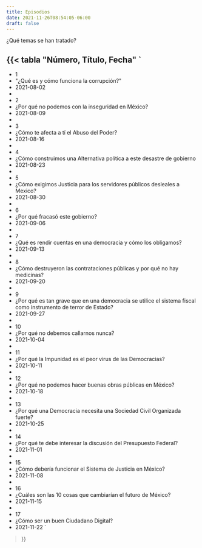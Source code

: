 ```yaml
---
title: Episodios
date: 2021-11-26T08:54:05-06:00
draft: false
---
```


¿Qué temas se han tratado?

<!--more-->

{{< tabla "Número, Título, Fecha"
`
-
 - 1
 - "¿Qué es y cómo funciona la corrupción?[](https://)"
 - 2021-08-02
-
 - 2
 - ¿Por qué no podemos con la inseguridad en México?
 - 2021-08-09
-
 - 3
 - ¿Cómo te afecta a tí el Abuso del Poder?
 - 2021-08-16
-
 - 4
 - ¿Cómo construimos una Alternativa política a este desastre de
   gobierno
 - 2021-08-23
-
 - 5
 - ¿Cómo exigimos Justicia para los servidores públicos desleales a Mexico?
 - 2021-08-30
-
 - 6
 - ¿Por qué fracasó este gobierno?
 - 2021-09-06
-
 - 7
 - ¿Qué es rendir cuentas en una democracia y cómo los obligamos?
 - 2021-09-13
-
 - 8
 - ¿Cómo destruyeron las contrataciones públicas y por qué no hay medicinas?
 - 2021-09-20
-
 - 9
 - ¿Por qué es tan grave que en una democracia se utilice el sistema
    fiscal como instrumento de terror de Estado?
 - 2021-09-27
-
 - 10
 - ¿Por qué no debemos callarnos nunca?
 - 2021-10-04
-
 - 11
 - ¿Por qué la Impunidad es el peor virus de las Democracias?
 - 2021-10-11
-
 - 12
 - ¿Por qué no podemos hacer buenas obras públicas en México?
 - 2021-10-18
-
 - 13
 - ¿Por qué una Democracia necesita una Sociedad Civil Organizada fuerte?
 - 2021-10-25
-
 - 14
 - ¿Por qué te debe interesar la discusión del Presupuesto Federal?
 - 2021-11-01
-
 - 15
 - ¿Cómo debería funcionar el Sistema de Justicia en México?
 - 2021-11-08
-
 - 16
 - ¿Cuáles son las 10 cosas que cambiarían el futuro de México?
 - 2021-11-15
-
 - 17
 - ¿Cómo ser un buen Ciudadano Digital?
 - 2021-11-22
`
>}}
